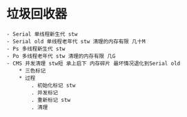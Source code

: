 # 垃圾回收器
    - Serial 单线程新生代 stw
    - Serial old 单线程老年代 stw 清理的内存有限 几十M
    - Ps 多线程新生代 stw
    - Po 多线程老年代 stw 清理的内存有限 几G
    - CMS 并发清理 stw短 承上启下 内存碎片 最坏情况退化到Serial old
        * 三色标记
        * 过程
            . 初始化标记 stw
            . 并发标记
            . 重新标记 stw
            . 清理

